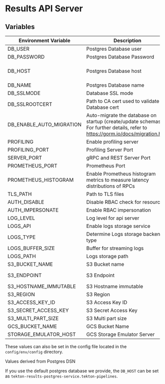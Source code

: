 # Results API Server

## Variables

| Environment Variable     | Description                                                                                                                       | Example                                      |
|--------------------------|-----------------------------------------------------------------------------------------------------------------------------------|----------------------------------------------|
| DB_USER                  | Postgres Database user                                                                                                            | user                                         |
| DB_PASSWORD              | Postgres Database Password                                                                                                        | hunter2                                      |
| DB_HOST                  | Postgres Database host                                                                                                            | /cloudsql/my-project:us-east1:tekton-results |
| DB_NAME                  | Postgres Database name                                                                                                            | tekton_results                               |
| DB_SSLMODE               | Database SSL mode                                                                                                                 | verify-full                                  |
| DB_SSLROOTCERT           | Path to CA cert used to validate Database cert                                                                                    | /etc/tls/db/ca.crt                           |
| DB_ENABLE_AUTO_MIGRATION | Auto-migrate the database on startup (create/update schemas). For further details, refer to <https://gorm.io/docs/migration.html> | true (default)                               |
| PROFILING                | Enable profiling server                                                                                                           | false  (default)                             |
| PROFILING_PORT           | Profiling Server Port                                                                                                             | 6060  (default)                              |
| SERVER_PORT              | gRPC and REST Server Port                                                                                                         | 8080  (default)                              |
| PROMETHEUS_PORT          | Prometheus Port                                                                                                                   | 9090  (default)                              |
| PROMETHEUS_HISTOGRAM     | Enable Prometheus histogram metrics to measure latency distributions of RPCs                                                      | false  (default)                             |
| TLS_PATH                 | Path to TLS files                                                                                                                 | /etc/tls                                     |
| AUTH_DISABLE             | Disable RBAC check for resources                                                                                                  | false (default)                              |
| AUTH_IMPERSONATE         | Enable RBAC impersonation                                                                                                         | true (default)                               |
| LOG_LEVEL                | Log level for api server                                                                                                          | info (default)                               |
| LOGS_API                 | Enable logs storage service                                                                                                       | false (default)                              |
| LOGS_TYPE                | Determine Logs storage backend type                                                                                               | File (default)                               |
| LOGS_BUFFER_SIZE         | Buffer for streaming logs                                                                                                         | 32768 (default)                              |
| LOGS_PATH                | Logs storage path                                                                                                                 | logs (default)                               |
| S3_BUCKET_NAME           | S3 Bucket name                                                                                                                    | <S3 Bucket Name>                             |
| S3_ENDPOINT              | S3 Endpoint                                                                                                                       | https://s3.ap-south-1.amazonaws.com          |
| S3_HOSTNAME_IMMUTABLE    | S3 Hostname immutable                                                                                                             | false (default)                              |
| S3_REGION                | S3 Region                                                                                                                         | ap-south-1                                   |
| S3_ACCESS_KEY_ID         | S3 Access Key ID                                                                                                                  | <S3 Acces Key>                               |
| S3_SECRET_ACCESS_KEY     | S3 Secret Access Key                                                                                                              | <S3 Access Secret>                           |
| S3_MULTI_PART_SIZE       | S3 Multi part size                                                                                                                | 5242880 (default)                            |
| GCS_BUCKET_NAME          | GCS Bucket Name                                                                                                                   | <GCS Bucket Name>                            |
| STORAGE_EMULATOR_HOST    | GCS Storage Emulator Server                                                                                                       | http://localhost:9004                        |

These values can also be set in the config file located in the `config/env/config` directory.

Values derived from Postgres DSN

If you use the default postgres database we provide, the `DB_HOST` can be set as `tekton-results-postgres-service.tekton-pipelines`.
